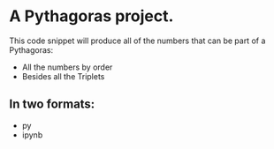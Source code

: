 # A Pythagoras project.
This code snippet will produce all of the numbers that can be part of a Pythagoras:
- All the numbers by order
- Besides all the Triplets
## In two formats:
- py
- ipynb
